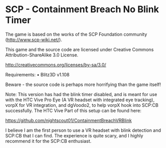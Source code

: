 # SCP - Containment Breach No Blink Timer

The game is based on the works of the SCP Foundation community (http://www.scp-wiki.net/).

This game and the source code are licensed under Creative Commons Attribution-ShareAlike 3.0 License.

http://creativecommons.org/licenses/by-sa/3.0/

Requirements:
•	Blitz3D v1.108

Beware - the source code is perhaps more horrifying than the game itself!


Note: This version has had the blink timer disabled, and is meant for use with the HTC Vive Pro Eye (A VR headset with integrated eye tracking), vorpX for VR integration, and dgVoodo2, to help vorpX hook into SCP:CB successfully. The HTC Vive Part of this setup can be found here: 

https://github.com/nightscout01/ContainmentBreachVRBlink

I believe I am the first person to use a VR headset with blink detection and SCP:CB that I can find. The experience is quite scary, and I highly recommend it for the SCP:CB enthusiast. 
